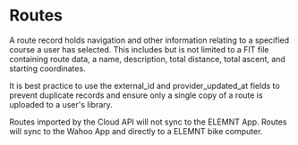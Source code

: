 # Routes

A route record holds navigation and other information relating to a specified course a user has selected. This includes but is not limited to a FIT file containing route data, a name, description, total distance, total ascent, and starting coordinates.

It is best practice to use the external_id and provider_updated_at fields to prevent duplicate records and ensure only a single copy of a route is uploaded to a user's library.

Routes imported by the Cloud API will not sync to the ELEMNT App. Routes will sync to the Wahoo App and directly to a ELEMNT bike computer.

